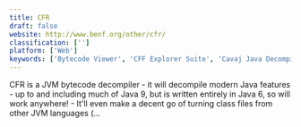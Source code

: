 ```yaml
---
title: CFR
draft: false 
website: http://www.benf.org/other/cfr/
classification: ['']
platform: ['Web']
keywords: ['Bytecode Viewer', 'CFF Explorer Suite', 'Cavaj Java Decompiler', 'DotNet Resolver', 'GrayWolf', 'ILSpy', 'Java Class File Editor', 'MSIL Disassembler', 'Microsoft Visual Studio', 'MonoDevelop', 'PEBrowse64 Professional', 'Procyon', 'WWPack32', 'Xcode', 'Zeta Resource Editor', 'dnSpy', 'dotPeek']
---
```

CFR is a JVM bytecode decompiler - it will decompile modern Java features - up to and including much of Java 9, but is written entirely in Java 6, so will work anywhere! - It'll even make a decent go of turning class files from other JVM languages (…